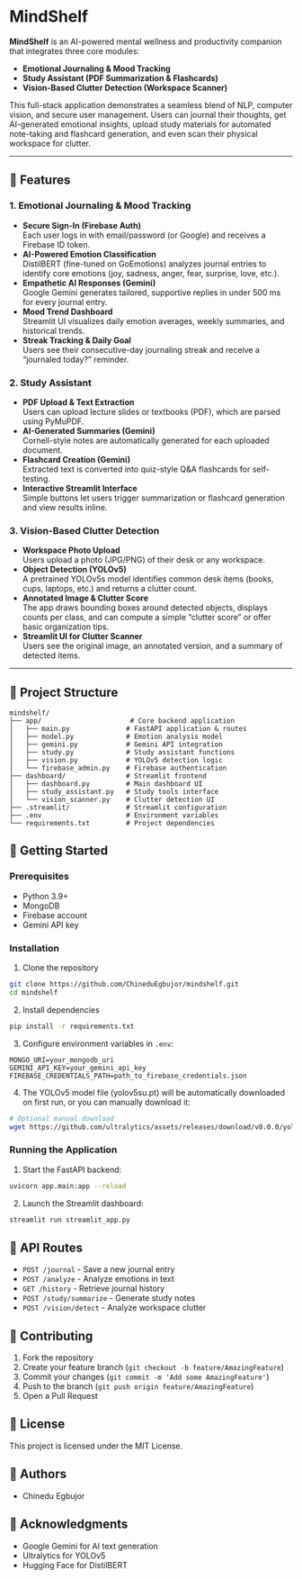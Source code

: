 # MindShelf

**MindShelf** is an AI-powered mental wellness and productivity companion that integrates three core modules:

- **Emotional Journaling & Mood Tracking**
- **Study Assistant (PDF Summarization & Flashcards)**
- **Vision-Based Clutter Detection (Workspace Scanner)**

This full-stack application demonstrates a seamless blend of NLP, computer vision, and secure user management. Users can journal their thoughts, get AI-generated emotional insights, upload study materials for automated note-taking and flashcard generation, and even scan their physical workspace for clutter.

---

## 🚀 Features

### 1. Emotional Journaling & Mood Tracking

- **Secure Sign-In (Firebase Auth)**  
  Each user logs in with email/password (or Google) and receives a Firebase ID token.
- **AI-Powered Emotion Classification**  
  DistilBERT (fine-tuned on GoEmotions) analyzes journal entries to identify core emotions (joy, sadness, anger, fear, surprise, love, etc.).
- **Empathetic AI Responses (Gemini)**  
  Google Gemini generates tailored, supportive replies in under 500 ms for every journal entry.
- **Mood Trend Dashboard**  
  Streamlit UI visualizes daily emotion averages, weekly summaries, and historical trends.
- **Streak Tracking & Daily Goal**  
  Users see their consecutive-day journaling streak and receive a “journaled today?” reminder.

### 2. Study Assistant

- **PDF Upload & Text Extraction**  
  Users can upload lecture slides or textbooks (PDF), which are parsed using PyMuPDF.
- **AI-Generated Summaries (Gemini)**  
  Cornell-style notes are automatically generated for each uploaded document.
- **Flashcard Creation (Gemini)**  
  Extracted text is converted into quiz-style Q&A flashcards for self-testing.
- **Interactive Streamlit Interface**  
  Simple buttons let users trigger summarization or flashcard generation and view results inline.

### 3. Vision-Based Clutter Detection

- **Workspace Photo Upload**  
  Users upload a photo (JPG/PNG) of their desk or any workspace.
- **Object Detection (YOLOv5)**  
  A pretrained YOLOv5s model identifies common desk items (books, cups, laptops, etc.) and returns a clutter count.
- **Annotated Image & Clutter Score**  
  The app draws bounding boxes around detected objects, displays counts per class, and can compute a simple “clutter score” or offer basic organization tips.
- **Streamlit UI for Clutter Scanner**  
  Users see the original image, an annotated version, and a summary of detected items.

---

## 📂 Project Structure

```
mindshelf/
├── app/                      # Core backend application
│   ├── main.py              # FastAPI application & routes
│   ├── model.py             # Emotion analysis model
│   ├── gemini.py            # Gemini API integration
│   ├── study.py             # Study assistant functions
│   ├── vision.py            # YOLOv5 detection logic
│   └── firebase_admin.py    # Firebase authentication
├── dashboard/               # Streamlit frontend
│   ├── dashboard.py         # Main dashboard UI
│   ├── study_assistant.py   # Study tools interface
│   └── vision_scanner.py    # Clutter detection UI
├── .streamlit/              # Streamlit configuration
├── .env                     # Environment variables
└── requirements.txt         # Project dependencies
```

## 🚀 Getting Started

### Prerequisites

- Python 3.9+
- MongoDB
- Firebase account
- Gemini API key

### Installation

1. Clone the repository

```bash
git clone https://github.com/ChineduEgbujor/mindshelf.git
cd mindshelf
```

2. Install dependencies

```bash
pip install -r requirements.txt
```

3. Configure environment variables in `.env`:

```
MONGO_URI=your_mongodb_uri
GEMINI_API_KEY=your_gemini_api_key
FIREBASE_CREDENTIALS_PATH=path_to_firebase_credentials.json
```

4. The YOLOv5 model file (yolov5su.pt) will be automatically downloaded on first run, or you can manually download it:

```bash
# Optional manual download
wget https://github.com/ultralytics/assets/releases/download/v0.0.0/yolov5su.pt
```

### Running the Application

1. Start the FastAPI backend:

```bash
uvicorn app.main:app --reload
```

2. Launch the Streamlit dashboard:

```bash
streamlit run streamlit_app.py
```

## 🔑 API Routes

- `POST /journal` - Save a new journal entry
- `POST /analyze` - Analyze emotions in text
- `GET /history` - Retrieve journal history
- `POST /study/summarize` - Generate study notes
- `POST /vision/detect` - Analyze workspace clutter

## 🤝 Contributing

1. Fork the repository
2. Create your feature branch (`git checkout -b feature/AmazingFeature`)
3. Commit your changes (`git commit -m 'Add some AmazingFeature'`)
4. Push to the branch (`git push origin feature/AmazingFeature`)
5. Open a Pull Request

## 📝 License

This project is licensed under the MIT License.

## 👥 Authors

- Chinedu Egbujor

## 🙏 Acknowledgments

- Google Gemini for AI text generation
- Ultralytics for YOLOv5
- Hugging Face for DistilBERT

